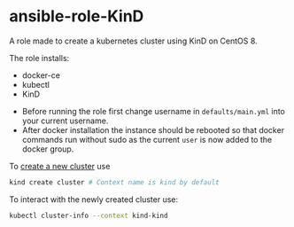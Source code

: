 # ansible-role-KinD
A role made to create a kubernetes cluster using KinD on CentOS 8.

The role installs:  
- docker-ce 
- kubectl
- KinD

* Before running the role first change username in `defaults/main.yml` into your current username.
* After docker installation the instance should be rebooted so that docker commands run without sudo as the current `user` is now added to the docker group.

To [create a new cluster](https://kind.sigs.k8s.io/docs/user/quick-start/#creating-a-cluster) use 
```bash
kind create cluster # Context name is kind by default
```
To interact with the newly created cluster use:
```bash
kubectl cluster-info --context kind-kind
```